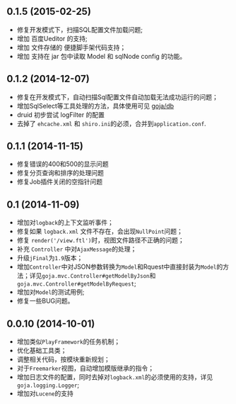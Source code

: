 ## 0.1.5 (2015-02-25)

* 修复开发模式下，扫描SQL配置文件加载问题;
* 增加 百度Ueditor 的支持;
* 增加 文件存储的 便捷脚手架代码支持；
* 增加 支持在 jar 包中读取 Model 和 sqlNode config 的功能。

## 0.1.2 (2014-12-07)

* 修复在开发模式下，自动扫描Sql配置文件自动加载无法成功运行的问题；
* 增加SqlSelect等工具处理的方法，具体使用可见 [goja/db](https://github.com/GojaFramework/goja/tree/master/goja-mvt/src/test/java/goja/db)
* druid 初步尝试 logFilter 的配置
* 去掉了 `ehcache.xml` 和 `shiro.ini`的必须，合并到`application.conf`.

## 0.1.1 (2014-11-15)

* 修复错误的400和500的显示问题
* 修复分页查询和排序的处理问题
* 修复Job插件关闭的空指针问题

## 0.1 (2014-11-09)

* 增加对`logback`的上下文监听事件；
* 修复如果 `logback.xml` 文件不存在，会出现`NullPoint`问题；
* 修复 `render('/view.ftl')`时，视图文件路径不正确的问题；
* 补充 `Controller` 中对`AjaxMessage`的处理；
* 升级`jFinal`为`1.9`版本；
* 增加`Controller`中对JSON参数转换为`Model`和Rquest中直接封装为`Model`的方法；详见`goja.mvc.Controller#getModelByJson`和`goja.mvc.Controller#getModelByRequest`;
* 增加对`Model`的测试用例;
* 修复一些BUG问题。

## 0.0.10 (2014-10-01)

* 增加类似`PlayFramework`的任务机制；
* 优化基础工具类；
* 调整相关代码，按模块重新规划；
* 对于`Freemarker`视图，自动增加模版继承的指令；
* 增加日志文件的配置，同时去掉对`logback.xml`的必须使用的支持，详见 `goja.logging.Logger`;
* 增加对`Lucene`的支持
